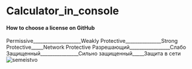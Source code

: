 # Calculator_in_console





#### How to choose a license on GitHub
   Permissive____________________Weakly Protective_______________Strong Protective_____Network Protective
   Разрешающий_________________Слабо Защищенный________________Сильно защищенный_____Защита в сети
      ![semeistvo](https://github.com/SAYRUS1/Calculator_in_console/assets/100000618/4f109c32-13c2-4861-8cf4-1c4e8660f543)
